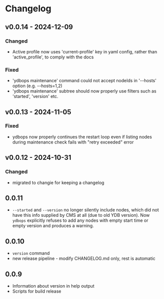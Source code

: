 # Changelog


## v0.0.14 - 2024-12-09
### Changed
* Active profile now uses 'current-profile' key in yaml config, rather than 'active_profile', to comply with the docs
### Fixed
* 'ydbops maintenance' command could not accept nodeIds in '--hosts' option (e.g. --hosts=1,2)
* 'ydbops maintenance' subtree should now properly use filters such as 'started', 'version' etc.

## v0.0.13 - 2024-11-05
### Fixed
* ydbops now properly continues the restart loop even if listing nodes during maintenance check fails with "retry exceeded" error

## v0.0.12 - 2024-10-31
### Changed
* migrated to changie for keeping a changelog

## 0.0.11
+ `--started` and `--version` no longer silently include nodes, which did not have this info supplied by CMS at all (due to old YDB version). 
  Now `ydbops` explicitly refuses to add any nodes with empty start time or empty version and produces a warning.

## 0.0.10
+ `version` command
+ new release pipeline - modify CHANGELOG.md only, rest is automatic

## 0.0.9
+ Information about version in help output
+ Scripts for build release
